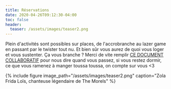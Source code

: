 ```yaml
---
title: Réservations
date: 2020-04-26T09:12:30-04:00
toc: false
header:
  teaser: /assets/images/teaser2.png
---
```

<p> Plein d'activités sont possibles sur places, de l'accrobranche au lazer game en passant par le twister tout nu. Et bien sûr vous aurez de quoi vous loger et vous sustenter. Ça vous branche ? Merci de vite remplir <a href="https://docs.google.com/document/d/1Pq6cKWtxyVmj2zj0MFsnNk7butVhaYhuT5_8ho4epYs/edit?usp=sharing" target="sondage">CE DOCUMENT COLLABORATIF</a> pour nous dire quand vous passez, si vous restez dormir, ce que vous ramenez à manger toussa toussa, on compte sur vous <3 </p>
{% include figure image_path="/assets/images/teaser2.png" caption="Zola Frida Loïs, chanteuse légendaire de The Morels" %}
